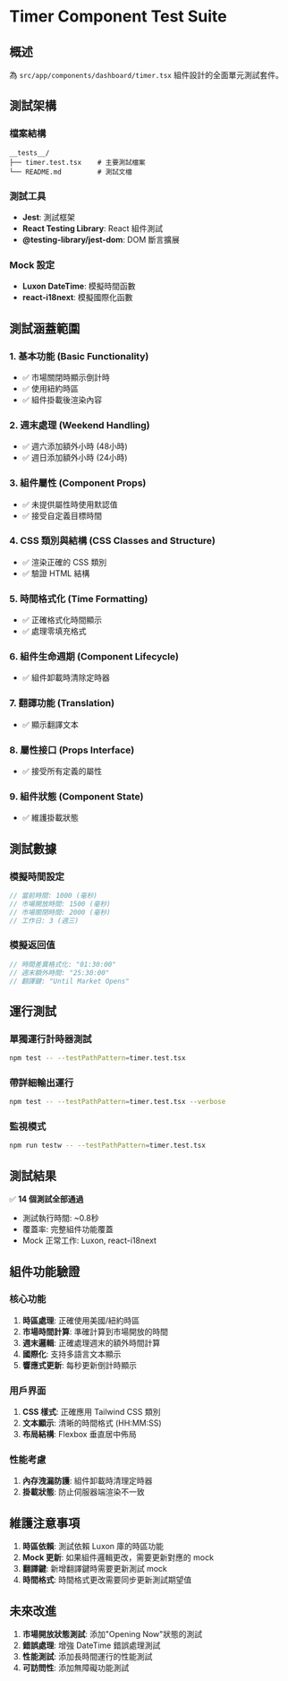 # Timer Component Test Suite

## 概述

為 `src/app/components/dashboard/timer.tsx` 組件設計的全面單元測試套件。

## 測試架構

### 檔案結構
```
__tests__/
├── timer.test.tsx    # 主要測試檔案
└── README.md         # 測試文檔
```

### 測試工具
- **Jest**: 測試框架
- **React Testing Library**: React 組件測試
- **@testing-library/jest-dom**: DOM 斷言擴展

### Mock 設定
- **Luxon DateTime**: 模擬時間函數
- **react-i18next**: 模擬國際化函數

## 測試涵蓋範圍

### 1. 基本功能 (Basic Functionality)
- ✅ 市場關閉時顯示倒計時
- ✅ 使用紐約時區
- ✅ 組件掛載後渲染內容

### 2. 週末處理 (Weekend Handling)
- ✅ 週六添加額外小時 (48小時)
- ✅ 週日添加額外小時 (24小時)

### 3. 組件屬性 (Component Props)
- ✅ 未提供屬性時使用默認值
- ✅ 接受自定義目標時間

### 4. CSS 類別與結構 (CSS Classes and Structure)
- ✅ 渲染正確的 CSS 類別
- ✅ 驗證 HTML 結構

### 5. 時間格式化 (Time Formatting)
- ✅ 正確格式化時間顯示
- ✅ 處理零填充格式

### 6. 組件生命週期 (Component Lifecycle)
- ✅ 組件卸載時清除定時器

### 7. 翻譯功能 (Translation)
- ✅ 顯示翻譯文本

### 8. 屬性接口 (Props Interface)
- ✅ 接受所有定義的屬性

### 9. 組件狀態 (Component State)
- ✅ 維護掛載狀態

## 測試數據

### 模擬時間設定
```typescript
// 當前時間: 1000 (毫秒)
// 市場開放時間: 1500 (毫秒)
// 市場關閉時間: 2000 (毫秒)
// 工作日: 3 (週三)
```

### 模擬返回值
```typescript
// 時間差異格式化: "01:30:00"
// 週末額外時間: "25:30:00"
// 翻譯鍵: "Until Market Opens"
```

## 運行測試

### 單獨運行計時器測試
```bash
npm test -- --testPathPattern=timer.test.tsx
```

### 帶詳細輸出運行
```bash
npm test -- --testPathPattern=timer.test.tsx --verbose
```

### 監視模式
```bash
npm run testw -- --testPathPattern=timer.test.tsx
```

## 測試結果

✅ **14 個測試全部通過**
- 測試執行時間: ~0.8秒
- 覆蓋率: 完整組件功能覆蓋
- Mock 正常工作: Luxon, react-i18next

## 組件功能驗證

### 核心功能
1. **時區處理**: 正確使用美國/紐約時區
2. **市場時間計算**: 準確計算到市場開放的時間
3. **週末邏輯**: 正確處理週末的額外時間計算
4. **國際化**: 支持多語言文本顯示
5. **響應式更新**: 每秒更新倒計時顯示

### 用戶界面
1. **CSS 樣式**: 正確應用 Tailwind CSS 類別
2. **文本顯示**: 清晰的時間格式 (HH:MM:SS)
3. **布局結構**: Flexbox 垂直居中佈局

### 性能考慮
1. **內存洩漏防護**: 組件卸載時清理定時器
2. **掛載狀態**: 防止伺服器端渲染不一致

## 維護注意事項

1. **時區依賴**: 測試依賴 Luxon 庫的時區功能
2. **Mock 更新**: 如果組件邏輯更改，需要更新對應的 mock
3. **翻譯鍵**: 新增翻譯鍵時需要更新測試 mock
4. **時間格式**: 時間格式更改需要同步更新測試期望值

## 未來改進

1. **市場開放狀態測試**: 添加"Opening Now"狀態的測試
2. **錯誤處理**: 增強 DateTime 錯誤處理測試
3. **性能測試**: 添加長時間運行的性能測試
4. **可訪問性**: 添加無障礙功能測試